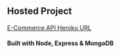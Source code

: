 ## Hosted Project

[E-Commerce API Heroku URL](https://e-commerce-api-project-node.herokuapp.com/)

#### Built with Node, Express & MongoDB
